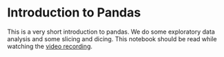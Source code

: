 # Introduction to Pandas

This is a very short introduction to pandas. We do some exploratory data analysis and some slicing and dicing.
This notebook should be read while watching the [video recording](https://youtu.be/jG3IrFCt5o0).